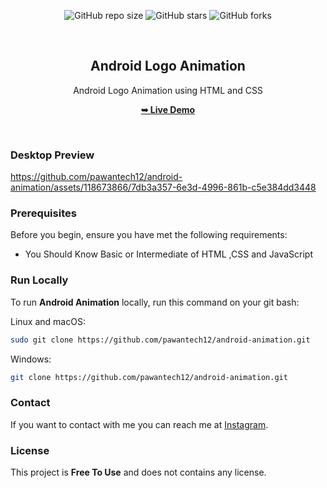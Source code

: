 <div align="center">
  
  ![GitHub repo size](https://img.shields.io/github/repo-size/pawantech12/android-animation)
  ![GitHub stars](https://img.shields.io/github/stars/pawantech12/android-animation?style=social)
  ![GitHub forks](https://img.shields.io/github/forks/pawantech12/android-animation?style=social)

  <br />

  <h2 align="center">Android Logo Animation</h2>

  Android Logo Animation using HTML and CSS

  <a href="https://pawantech12.github.io/android-animation/"><strong>➥ Live Demo</strong></a>

</div>

<br />

### Desktop Preview

https://github.com/pawantech12/android-animation/assets/118673866/7db3a357-6e3d-4996-861b-c5e384dd3448

### Prerequisites

Before you begin, ensure you have met the following requirements:

* You Should Know Basic or Intermediate of HTML ,CSS and JavaScript


### Run Locally

To run **Android Animation** locally, run this command on your git bash:

Linux and macOS:

```bash
sudo git clone https://github.com/pawantech12/android-animation.git
```

Windows:

```bash
git clone https://github.com/pawantech12/android-animation.git
```

### Contact

If you want to contact with me you can reach me at [Instagram](https://www.instagram.com/codewithpawan/).

### License

This project is **Free To Use** and does not contains any license.
